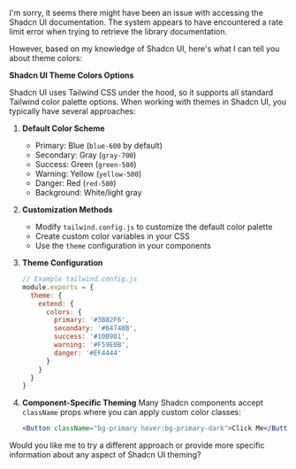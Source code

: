 I'm sorry, it seems there might have been an issue with accessing the Shadcn UI documentation. The system appears to have encountered a rate limit error when trying to retrieve the library documentation.

However, based on my knowledge of Shadcn UI, here's what I can tell you about theme colors:

**Shadcn UI Theme Colors Options**

Shadcn UI uses Tailwind CSS under the hood, so it supports all standard Tailwind color palette options. When working with themes in Shadcn UI, you typically have several approaches:

1. **Default Color Scheme**
   - Primary: Blue (`blue-600` by default)
   - Secondary: Gray (`gray-700`)
   - Success: Green (`green-500`)
   - Warning: Yellow (`yellow-500`)
   - Danger: Red (`red-500`)
   - Background: White/light gray

2. **Customization Methods**
   - Modify `tailwind.config.js` to customize the default color palette
   - Create custom color variables in your CSS
   - Use the `theme` configuration in your components

3. **Theme Configuration**
   ```javascript
   // Example tailwind.config.js
   module.exports = {
     theme: {
       extend: {
         colors: {
           primary: '#3B82F6',
           secondary: '#64748B',
           success: '#10B981',
           warning: '#F59E0B',
           danger: '#EF4444'
         }
       }
     }
   }
   ```

4. **Component-Specific Theming**
   Many Shadcn components accept `className` props where you can apply custom color classes:
   ```jsx
   <Button className="bg-primary hover:bg-primary-dark">Click Me</Button>
   ```

Would you like me to try a different approach or provide more specific information about any aspect of Shadcn UI theming?